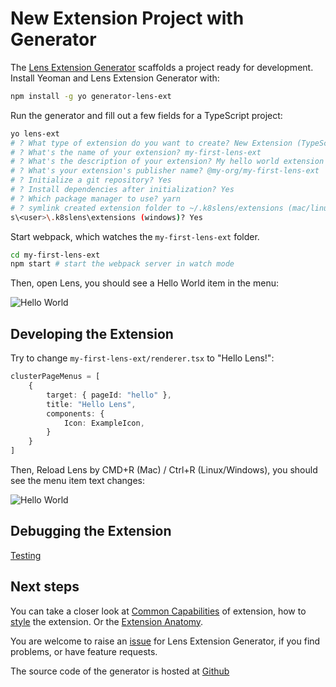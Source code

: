 # New Extension Project with Generator

The [Lens Extension Generator](https://github.com/lensapp/generator-lens-ext) scaffolds a project ready for development. Install Yeoman and Lens Extension Generator with:

```bash
npm install -g yo generator-lens-ext
```

Run the generator and fill out a few fields for a TypeScript project:

```bash
yo lens-ext
# ? What type of extension do you want to create? New Extension (TypeScript)
# ? What's the name of your extension? my-first-lens-ext
# ? What's the description of your extension? My hello world extension
# ? What's your extension's publisher name? @my-org/my-first-lens-ext
# ? Initialize a git repository? Yes
# ? Install dependencies after initialization? Yes
# ? Which package manager to use? yarn
# ? symlink created extension folder to ~/.k8slens/extensions (mac/linux) or :User
s\<user>\.k8slens\extensions (windows)? Yes
```

Start webpack, which watches the `my-first-lens-ext` folder.

```bash
cd my-first-lens-ext
npm start # start the webpack server in watch mode
```

Then, open Lens, you should see a Hello World item in the menu:

![Hello World](images/hello-world.png)

## Developing the Extension

Try to change `my-first-lens-ext/renderer.tsx` to "Hello Lens!":

```typescript
clusterPageMenus = [
    {
        target: { pageId: "hello" },
        title: "Hello Lens",
        components: {
            Icon: ExampleIcon,
        }
    }
]
```

Then, Reload Lens by CMD+R (Mac) / Ctrl+R (Linux/Windows), you should see the menu item text changes:

![Hello World](images/hello-lens.png)

## Debugging the Extension

[Testing](../testing-and-publishing/testing.md)

## Next steps

You can take a closer look at [Common Capabilities](../capabilities/common-capabilities.md) of extension, how to [style](../capabilities/styling.md) the extension. Or the [Extension Anatomy](anatomy.md).

You are welcome to raise an [issue](https://github.com/lensapp/generator-lens-ext/issues) for Lens Extension Generator, if you find problems, or have feature requests.

The source code of the generator is hosted at [Github](https://github.com/lensapp/generator-lens-ext)
